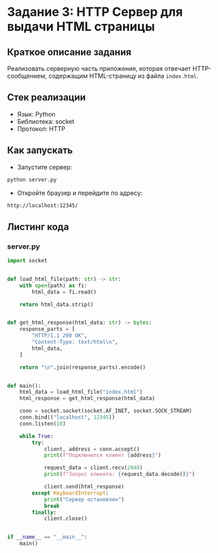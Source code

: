 # Задание 3: HTTP Сервер для выдачи HTML страницы

## Краткое описание задания

Реализовать серверную часть приложения, которая отвечает HTTP-сообщением, содержащим HTML-страницу из файла `index.html`.

## Стек реализации

- Язык: Python
- Библиотека: socket
- Протокол: HTTP

## Как запускать

* Запустите сервер:

```bash
python server.py
```

* Откройте браузер и перейдите по адресу:

```bash
http://localhost:12345/
```

## Листинг кода

### server.py

```python
import socket


def load_html_file(path: str) -> str:
    with open(path) as fi:
        html_data = fi.read()

    return html_data.strip()


def get_html_response(html_data: str) -> bytes:
    response_parts = [
        "HTTP/1.1 200 OK",
        "Content-Type: text/html\n",
        html_data,
    ]

    return "\n".join(response_parts).encode()


def main():
    html_data = load_html_file("index.html")
    html_response = get_html_response(html_data)

    conn = socket.socket(socket.AF_INET, socket.SOCK_STREAM)
    conn.bind(("localhost", 12345))
    conn.listen(10)

    while True:
        try:
            client, address = conn.accept()
            print(f"Подключился клиент {address}")

            request_data = client.recv(2048)
            print(f"Запрос клиента: {request_data.decode()}")

            client.send(html_response)
        except KeyboardInterrupt:
            print("Сервер остановлен")
            break
        finally:
            client.close()


if __name__ == "__main__":
    main()
```
